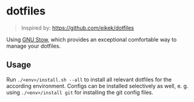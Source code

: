 # dotfiles

> Inspired by: https://github.com/eikek/dotfiles

Using [GNU Stow](https://www.gnu.org/software/stow/), which provides an
exceptional comfortable way to manage your dotfiles.

## Usage

Run `./<env>/install.sh --all` to install all relevant dotfiles for the
according environment. Configs can be installed selectively as well, e. g.
using `./<env>/install git` for installing the git config files.

